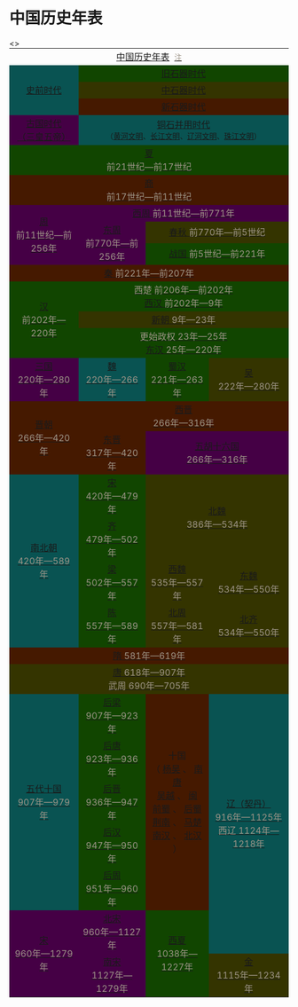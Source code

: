 # 中国历史年表

<table style="text-align: center; margin: 0 auto">
      <tr>
        <td colspan="4">
          <a
            href="https://zh.wikipedia.org/wiki/Template:中国历史"
            title="中国历史年表"
            >中国历史年表</a
          >&nbsp;
          <a
            href="https://zh.wikipedia.org/wiki/Template:Neolithic_cultures_of_China"
            title="表格说明"
            ><small style="color: #9d9487">注</small></a
          >
        </td>
      </tr>
      <tr>
        <td rowspan="3" style="background-color: #095352">
          <a href="https://zh.wikipedia.org/wiki/中国史前文化" title="史前时代"
            >史前时代</a
          >
        </td>
        <td colspan="3" style="background-color: #114500">
          <a
            href="https://zh.wikipedia.org/wiki/中国旧石器文化列表"
            title="旧石器时代"
            >旧石器时代</a
          >
        </td>
      </tr>
      <tr>
        <td colspan="3" style="background-color: #343400">
          <a
            href="https://zh.wikipedia.org/wiki/中国中石器文化列表"
            title="中石器时代"
            >中石器时代</a
          >
        </td>
      </tr>
      <tr>
        <td colspan="3" style="background-color: #451900">
          <a
            href="http://zh.wikipedia.org/wiki/中国新石器文化列表"
            title="新石器时代"
            >新石器时代</a
          >
        </td>
      </tr>
      <tr>
        <td style="background-color: #450045">
          <a
            href="https://zh.wikipedia.org/wiki/%E5%8F%A4%E5%9B%BD%E6%97%B6%E4%BB%A3"
            title="古国时代"
            >古国时代<br />（三皇五帝）</a
          >
        </td>
        <td colspan="3" style="background-color: #095352">
          <a
            href="https://zh.wikipedia.org/wiki/%E9%93%9C%E7%9F%B3%E5%B9%B6%E7%94%A8%E6%97%B6%E4%BB%A3"
            title="铜石并用时代"
            >铜石并用时代</a
          ><br />
          <small>
            （<a href="https://zh.wikipedia.org/wiki/黄河文明" title="黄河文明"
              >黄河文明</a
            >、<a href="https://zh.wikipedia.org/wiki/长江文明" title="长江文明"
              >长江文明</a
            >、<a href="https://zh.wikipedia.org/wiki/辽河文明" title="辽河文明"
              >辽河文明</a
            >、<a
              href="https://zh.wikipedia.org/wiki/珠江文明"
              class="mw-redirect"
              title="珠江文明"
              >珠江文明</a
            >）
          </small>
        </td>
      </tr>
      <tr>
        <td colspan="4" style="background-color: #114500">
          <a href="https://zh.wikipedia.org/wiki/夏朝" title="夏朝"
            >夏<br /><span style="color: #9d9487">前21世纪—前17世纪</span></a
          >
        </td>
      </tr>
      <tr>
        <td colspan="4" style="background-color: #451900">
          <a href="https://zh.wikipedia.org/wiki/商朝" title="商朝"
            >商<br /><span style="color: #9d9487">前17世纪—前11世纪</span></a
          >
        </td>
      </tr>
      <tr>
        <td rowspan="3" style="background-color: #450045">
          <a href="https://zh.wikipedia.org/wiki/周朝" title="周朝"
            >周<br /><span style="color: #9d9487">前11世纪—前256年</span></a
          >
        </td>
        <td colspan="3" style="background-color: #450045">
          <a href="https://zh.wikipedia.org/wiki/西周" title="西周"
            >西周&nbsp;<span style="color: #9d9487">前11世纪—前771年</span></a
          >
        </td>
      </tr>
      <tr>
        <td rowspan="2" style="background-color: #450045">
          <a href="https://zh.wikipedia.org/wiki/东周" title="东周"
            >东周<br /><span style="color: #9d9487">前770年—前256年</span></a
          >
        </td>
        <td colspan="2" style="background-color: #343400">
          <a href="https://zh.wikipedia.org/wiki/春秋" title="春秋"
            >春秋&nbsp;<span style="color: #9d9487">前770年—前5世纪</span></a
          >
        </td>
      </tr>
      <tr>
        <td colspan="2" style="background-color: #114500">
          <a href="https://zh.wikipedia.org/wiki/战国" title="战国"
            >战国&nbsp;<span style="color: #9d9487">前5世纪—前221年</span></a
          >
        </td>
      </tr>
      <tr>
        <td colspan="4" style="background-color: #451900">
          <a href="https://zh.wikipedia.org/wiki/秦朝" title="秦朝"
            >秦&nbsp;<span style="color: #9d9487">前221年—前207年</span></a
          >
        </td>
      </tr>
      <tr>
        <td rowspan="3" style="background-color: #114500">
          <a href="https://zh.wikipedia.org/wiki/汉朝" title="汉朝"
            >汉<br /><span style="color: #9d9487">前202年—220年</span></a
          >
        </td>
        <td colspan="3" style="background-color: #114500">
          <a href="https://zh.wikipedia.org/wiki/西楚" title="西楚"
            ><span style="color: #9d9487">西楚&nbsp;前206年—前202年</span></a
          ><br />
          <a href="https://zh.wikipedia.org/wiki/西汉" title="西汉"
            >西汉&nbsp;<span style="color: #9d9487">前202年—9年</span></a
          >
        </td>
      </tr>
      <tr>
        <td colspan="3" style="background-color: #343400">
          <a href="https://zh.wikipedia.org/wiki/新朝" title="新朝"
            >新朝&nbsp;<span style="color: #9d9487">9年—23年</span></a
          >
        </td>
      </tr>
      <tr>
        <td colspan="3" style="background-color: #114500">
          <a href="https://zh.wikipedia.org/wiki/更始政权" title="更始政权"
            ><span style="color: #9d9487">更始政权&nbsp;23年—25年</span></a
          ><br />
          <a href="https://zh.wikipedia.org/wiki/东汉" title="东汉"
            >东汉&nbsp;<span style="color: #9d9487">25年—220年</span></a
          >
        </td>
      </tr>
      <tr>
        <td style="background-color: #450045">
          <a href="https://zh.wikipedia.org/wiki/三国" title="三国"
            >三国<br /><span style="color: #9d9487">220年—280年</span></a
          >
        </td>
        <td style="background-color: #095352">
          <a href="https://zh.wikipedia.org/wiki/曹魏" title="曹魏"
            >魏<br /><span style="color: #9d9487">220年—266年</span></a
          >
        </td>
        <td style="background-color: #114500">
          <a href="https://zh.wikipedia.org/wiki/蜀汉" title="蜀汉"
            >蜀汉<br /><span style="color: #9d9487">221年—263年</span></a
          >
        </td>
        <td style="background-color: #343400">
          <a href="https://zh.wikipedia.org/wiki/孙吴" title="孙吴"
            >吴<br /><span style="color: #9d9487">222年—280年</span></a
          >
        </td>
      </tr>
      <tr>
        <td rowspan="2" style="background-color: #451900">
          <a href="https://zh.wikipedia.org/wiki/晋朝" title="晋朝"
            >晋朝<br /><span style="color: #9d9487">266年—420年</span></a
          >
        </td>
        <td colspan="3" style="background-color: #451900">
          <a href="https://zh.wikipedia.org/wiki/西晋" title="西晋"
            >西晋<br /><span style="color: #9d9487">266年—316年</span></a
          >
        </td>
      </tr>
      <tr>
        <td style="background-color: #451900">
          <a href="https://zh.wikipedia.org/wiki/东晋" title="东晋"
            >东晋<br /><span style="color: #9d9487">317年—420年</span></a
          >
        </td>
        <td colspan="2" style="background-color: #450045">
          <a href="https://zh.wikipedia.org/wiki/五胡十六国" title="五胡十六国"
            >五胡十六国<br /><span style="color: #9d9487">266年—316年</span></a
          >
        </td>
      </tr>
      <tr>
        <td rowspan="4" style="background-color: #095352">
          <a href="https://zh.wikipedia.org/wiki/南北朝" title="南北朝"
            >南北朝<br /><span style="color: #9d9487">420年—589年</span></a
          >
        </td>
        <td style="background-color: #114500">
          <a href="https://zh.wikipedia.org/wiki/刘宋" title="刘宋"
            >宋<br /><span style="color: #9d9487">420年—479年</span></a
          >
        </td>
        <td colspan="2" rowspan="2" style="background-color: #343400">
          <a href="https://zh.wikipedia.org/wiki/北魏" title="北魏"
            >北魏<br /><span style="color: #9d9487">386年—534年</span></a
          >
        </td>
      </tr>
      <tr>
        <td style="background-color: #114500">
          <a href="https://zh.wikipedia.org/wiki/南齐" title="南齐"
            >齐<br /><span style="color: #9d9487">479年—502年</span></a
          >
        </td>
      </tr>
      <tr>
        <td style="background-color: #114500">
          <a href="https://zh.wikipedia.org/wiki/梁_(南朝)" title="梁(南朝)"
            >梁<br /><span style="color: #9d9487">502年—557年</span></a
          >
        </td>
        <td style="background-color: #343400">
          <a href="https://zh.wikipedia.org/wiki/西魏" title="西魏"
            >西魏<br /><span style="color: #9d9487">535年—557年</span></a
          >
        </td>
        <td style="background-color: #343400">
          <a href="https://zh.wikipedia.org/wiki/东魏" title="东魏"
            >东魏<br /><span style="color: #9d9487">534年—550年</span></a
          >
        </td>
      </tr>
      <tr>
        <td style="background-color: #114500">
          <a href="https://zh.wikipedia.org/wiki/陈_(南朝)" title="陈(南朝)"
            >陈<br /><span style="color: #9d9487">557年—589年</span></a
          >
        </td>
        <td style="background-color: #343400">
          <a href="https://zh.wikipedia.org/wiki/北周" title="北周"
            >北周<br /><span style="color: #9d9487">557年—581年</span></a
          >
        </td>
        <td style="background-color: #343400">
          <a href="https://zh.wikipedia.org/wiki/北齐" title="北齐"
            >北齐<br /><span style="color: #9d9487">534年—550年</span></a
          >
        </td>
      </tr>
      <tr>
        <td colspan="4" style="background-color: #451900">
          <a href="https://zh.wikipedia.org/wiki/隋朝" title="隋朝"
            >隋&nbsp;<span style="color: #9d9487">581年—619年</span></a
          >
        </td>
      </tr>
      <tr>
        <td colspan="4" style="background-color: #343400">
          <a href="https://zh.wikipedia.org/wiki/唐朝" title="唐朝"
            >唐&nbsp;<span style="color: #9d9487">618年—907年</span></a
          ><br />
          <a href="https://zh.wikipedia.org/wiki/武周" title="武周"
            ><span style="color: #9d9487">武周&nbsp;690年—705年</span></a
          >
        </td>
      </tr>
      <>
        <td rowspan="5" style="background-color: #095352">
          <a href="https://zh.wikipedia.org/wiki/五代十国" title="五代十国"
            >五代十国<br /><span style="color: #9d9487">907年—979年</span></a
          >
        </td>
        <td style="background-color: #114500">
          <a href="https://zh.wikipedia.org/wiki/后梁" title="后梁"
            >后梁<br /><span style="color: #9d9487">907年—923年</span></a
          >
        </td>
        <td rowspan="5" style="background-color: #451900">
          十国
          <br />
          （
          <a href="https://zh.wikipedia.org/wiki/杨吴" title="杨吴">杨吴</a>
          、
          <a href="https://zh.wikipedia.org/wiki/南唐" title="南唐">南唐</a>
          <br />
          <a href="https://zh.wikipedia.org/wiki/吴越" title="吴越">吴越</a>
          、
          <a href="https://zh.wikipedia.org/wiki/闽" title="闽">闽</a>
          <br />
          <a href="https://zh.wikipedia.org/wiki/前蜀" title="前蜀">前蜀</a>
          、
          <a href="https://zh.wikipedia.org/wiki/后蜀" title="后蜀">后蜀</a>
          <br />
          <a href="https://zh.wikipedia.org/wiki/荆南" title="荆南">荆南</a>
          、
          <a href="https://zh.wikipedia.org/wiki/马楚" title="马楚">马楚</a>
          <br />
          <a href="https://zh.wikipedia.org/wiki/南汉" title="南汉">南汉</a>
          、
          <a href="https://zh.wikipedia.org/wiki/北汉" title="北汉">北汉</a>
          ）
        </td>
        <td rowspan="6" style="background-color: #095352">
          <a href="https://zh.wikipedia.org/wiki/辽朝" title="辽朝"
            >辽（契丹）<br /><span style="color: #9d9487"
              >916年—1125年</span
            ></a
          >
          <br />
          <a href="https://zh.wikipedia.org/wiki/西辽" title="西辽"
            ><span style="color: #9d9487">西辽&nbsp;1124年—1218年</span></a
          >
        </td>
      </tr>
      <tr>
        <td style="background-color: #114500">
          <a href="https://zh.wikipedia.org/wiki/后唐" title="后唐"
            >后唐<br /><span style="color: #9d9487">923年—936年</span></a
          >
        </td>
      </tr>
      <tr>
        <td style="background-color: #114500">
          <a href="https://zh.wikipedia.org/wiki/后晋" title="后晋"
            >后晋<br /><span style="color: #9d9487">936年—947年</span></a
          >
        </td>
      </tr>
      <tr>
        <td style="background-color: #114500">
          <a href="https://zh.wikipedia.org/wiki/后汉" title="后汉"
            >后汉<br /><span style="color: #9d9487">947年—950年</span></a
          >
        </td>
      </tr>
      <tr>
        <td style="background-color: #114500">
          <a href="https://zh.wikipedia.org/wiki/后周" title="后周"
            >后周<br /><span style="color: #9d9487">951年—960年</span></a
          >
        </td>
      </tr>
      <tr>
        <td rowspan="2" style="background-color: #450045">
          <a href="https://zh.wikipedia.org/wiki/宋朝" title="宋朝"
            >宋<br /><span style="color: #9d9487">960年—1279年</span></a
          >
        </td>
        <td style="background-color: #450045">
          <a href="https://zh.wikipedia.org/wiki/北宋" title="北宋"
            >北宋<br /><span style="color: #9d9487">960年—1127年</span></a
          >
        </td>
        <td rowspan="2" style="background-color: #114500">
          <a href="https://zh.wikipedia.org/wiki/西夏" title="西夏"
            >西夏<br /><span style="color: #9d9487">1038年—1227年</span></a
          >
        </td>
      </tr>
      <tr>
        <td style="background-color: #450045">
          <a href="https://zh.wikipedia.org/wiki/南宋" title="南宋"
            >南宋<br /><span style="color: #9d9487">1127年—1279年</span></a
          >
        </td>
        <td style="background-color: #343400">
          <a href="https://zh.wikipedia.org/wiki/金朝" title="金朝"
            >金<br /><span style="color: #9d9487">1115年—1234年</span></a
          >
        </td>
      </tr>
    </table>

